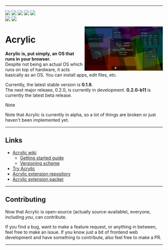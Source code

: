 
---

![](https://img.shields.io/badge/stable-0.1.6--r04-f65) ![](https://img.shields.io/badge/beta-0.2.0--b11-0c2) ![](https://img.shields.io/github/issues-raw/acrylic-os/core
) ![](https://img.shields.io/badge/dependencies-none!-04f) ![](https://img.shields.io/badge/license-PolyForm--Noncommercial--1.0.0-90e)
<br>
[![](https://img.shields.io/discord/1312024058358923264?label=discord)](https://discord.com/invite/tznE5yCFHQ) ![](https://img.shields.io/badge/donut-🍩-f90)

<img src="/docs/readme/acrylic_0.1.0_showcase.png" align="right" width="250">

# Acrylic

**Acrylic is, put simply, an OS that runs in your browser.**\
Despite not being an actual OS which runs on top of hardware, it acts basically as an OS. You can install apps, edit files, etc.

Currently, the latest stable version is **0.1.6**.\
The next major release, 0.2.0, is currently in development. **0.2.0-b11** is currently the latest beta release.

> [!NOTE]
> Note that Acrylic is currently in alpha, so a lot of things are broken or just haven't been implemented yet.

---

## Links

* [Acrylic wiki](https://wiki.anpang.fun/acr)
  * [Getting started guide](https://wiki.anpang.fun/acr/Getting_started)
  * [Versioning scheme](https://wiki.anpang.fun/acr/Versioning_scheme)
* [Try Acrylic](https://anpang.fun/acrylic/)
* [Acrylic extension repository](https://github.com/acrylic-os/extensions)
* [Acrylic extension packer](https://github.com/acrylic-os/packager)

---

## Contributing

Now that Acrylic is open-source (actually source-available), everyone, including *you*, can contribute.

If you find a bug, want to make a feature request, or anything in between, feel free to make an issue. If you know just a bit of frontend web development and have something to contribute, also feel free to make a PR.

---

